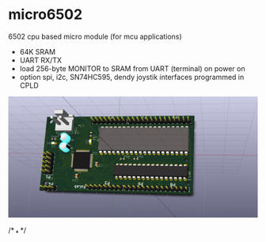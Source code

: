 # micro6502
6502 cpu based micro module (for mcu applications)

- 64K SRAM
- UART RX/TX
- load 256-byte MONITOR to SRAM from UART (terminal) on power on
- option spi, i2c, SN74HC595, dendy joystik interfaces programmed in CPLD

![3D view](https://github.com/digitalinvitro/micro6502/raw/master/micro65-3D.jpg)

/* <img src="https://github.com/digitalinvitro/micro6502/raw/master/micro65-3D.jpg" width="4" height="5"/> */
